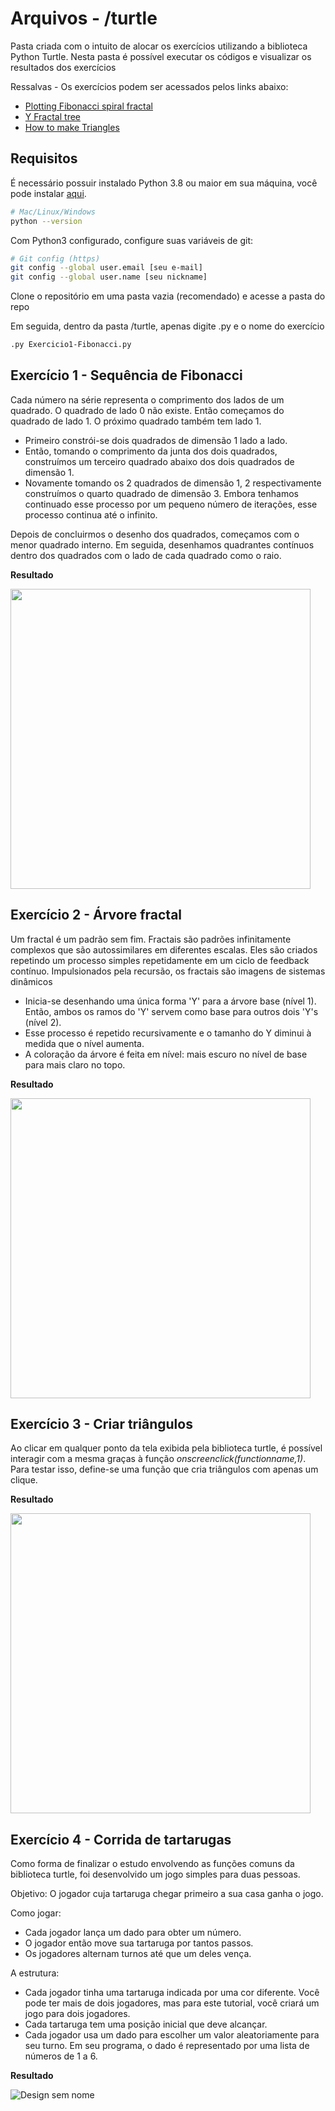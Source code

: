 # Arquivos - /turtle
Pasta criada com o intuito de alocar os exercícios utilizando a biblioteca Python Turtle.
Nesta pasta é possível executar os códigos e visualizar os resultados dos exercícios

Ressalvas - Os exercícios podem ser acessados pelos links abaixo:
- [Plotting Fibonacci spiral fractal](https://www.geeksforgeeks.org/python-plotting-fibonacci-spiral-fractal-using-turtle/)
- [Y Fractal tree](https://www.geeksforgeeks.org/y-fractal-tree-in-python-using-turtle/)
- [How to make Triangles](https://www.geeksforgeeks.org/how-to-make-triangle-in-python-turtle-using-onscreenclick/)


## Requisitos

É necessário possuir instalado Python 3.8 ou maior em sua máquina, você pode instalar [aqui](https://www.python.org/downloads/).

```bash
# Mac/Linux/Windows 
python --version
```

Com Python3 configurado, configure suas variáveis de git:

```bash
# Git config (https)
git config --global user.email [seu e-mail] 
git config --global user.name [seu nickname] 
```

Clone o repositório em uma pasta vazia (recomendado) e acesse a pasta do repo

Em seguida, dentro da pasta /turtle, apenas digite .py e o nome do exercício

```bash
.py Exercicio1-Fibonacci.py
```

## Exercício 1 - Sequência de Fibonacci
Cada número na série representa o comprimento dos lados de um quadrado. O quadrado de lado 0 não existe. Então começamos do quadrado de lado 1. O próximo quadrado também tem lado 1. 
 
- Primeiro constrói-se dois quadrados de dimensão 1 lado a lado.
- Então, tomando o comprimento da junta dos dois quadrados, construímos um terceiro quadrado abaixo dos dois quadrados de dimensão 1.
- Novamente tomando os 2 quadrados de dimensão 1, 2 respectivamente construímos o quarto quadrado de dimensão 3.
Embora tenhamos continuado esse processo por um pequeno número de iterações, esse processo continua até o infinito.
 
Depois de concluirmos o desenho dos quadrados, começamos com o menor quadrado interno. Em seguida, desenhamos quadrantes contínuos dentro dos quadrados com o lado de cada quadrado como o raio.

**Resultado**

<img src="https://user-images.githubusercontent.com/65917017/206950101-db56d685-394f-4e3e-8ed4-310cc8fa666e.png" width="480px;">


## Exercício 2 - Árvore fractal
Um fractal é um padrão sem fim. Fractais são padrões infinitamente complexos que são autossimilares em diferentes escalas. Eles são criados repetindo um processo simples repetidamente em um ciclo de feedback contínuo. Impulsionados pela recursão, os fractais são imagens de sistemas dinâmicos

- Inicia-se desenhando uma única forma 'Y' para a árvore base (nível 1). Então, ambos os ramos do 'Y' servem como base para outros dois 'Y's (nível 2).
- Esse processo é repetido recursivamente e o tamanho do Y diminui à medida que o nível aumenta.
- A coloração da árvore é feita em nível: mais escuro no nível de base para mais claro no topo.

**Resultado**

<img src="https://user-images.githubusercontent.com/65917017/206950693-a09c091a-3f38-46f2-867f-ffd893d0c1e1.png" width="480px;">

## Exercício 3 - Criar triângulos
Ao clicar em qualquer ponto da tela exibida pela biblioteca turtle, é possível interagir com a mesma graças à função _onscreenclick(functionname,1)_. Para testar isso, define-se uma função que cria triângulos com apenas um clique.

**Resultado**

<img src="https://user-images.githubusercontent.com/65917017/206952665-bfbc8764-a530-4325-b2ab-f7a086319792.png" width="480px;">


## Exercício 4 - Corrida de tartarugas
Como forma de finalizar o estudo envolvendo as funções comuns da biblioteca turtle, foi desenvolvido um jogo simples para duas pessoas.

Objetivo: O jogador cuja tartaruga chegar primeiro a sua casa ganha o jogo.

Como jogar:

- Cada jogador lança um dado para obter um número.
- O jogador então move sua tartaruga por tantos passos.
- Os jogadores alternam turnos até que um deles vença.

A estrutura:

- Cada jogador tinha uma tartaruga indicada por uma cor diferente. Você pode ter mais de dois jogadores, mas para este tutorial, você criará um jogo para dois jogadores.
- Cada tartaruga tem uma posição inicial que deve alcançar.
- Cada jogador usa um dado para escolher um valor aleatoriamente para seu turno. Em seu programa, o dado é representado por uma lista de números de 1 a 6.

**Resultado**

![Design sem nome](https://user-images.githubusercontent.com/65917017/206960866-0e6abe0b-ae4d-4b53-ae95-9451c0475d3f.gif)








